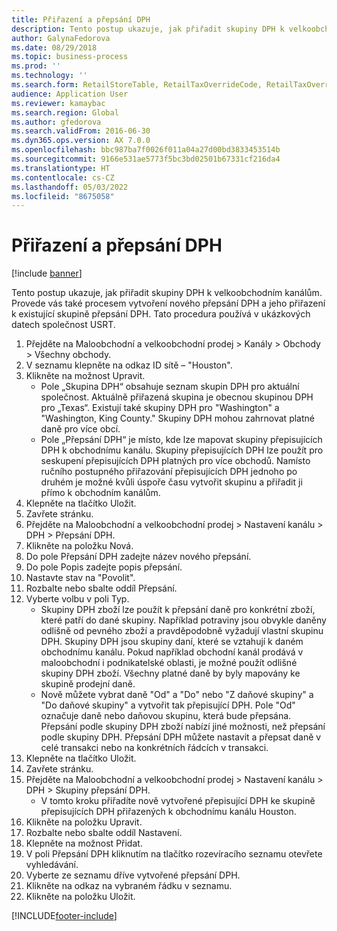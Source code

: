 ```yaml
---
title: Přiřazení a přepsání DPH
description: Tento postup ukazuje, jak přiřadit skupiny DPH k velkoobchodním kanálům.
author: GalynaFedorova
ms.date: 08/29/2018
ms.topic: business-process
ms.prod: ''
ms.technology: ''
ms.search.form: RetailStoreTable, RetailTaxOverrideCode, RetailTaxOverrideGroup
audience: Application User
ms.reviewer: kamaybac
ms.search.region: Global
ms.author: gfedorova
ms.search.validFrom: 2016-06-30
ms.dyn365.ops.version: AX 7.0.0
ms.openlocfilehash: bbc987ba7f0026f011a04a27d00bd3833453514b
ms.sourcegitcommit: 9166e531ae5773f5bc3bd02501b67331cf216da4
ms.translationtype: HT
ms.contentlocale: cs-CZ
ms.lasthandoff: 05/03/2022
ms.locfileid: "8675058"
---
```

# <a name="sales-tax-assignment-and-overrides"></a> Přiřazení a přepsání DPH

[!include [banner](../../includes/banner.md)]

Tento postup ukazuje, jak přiřadit skupiny DPH k velkoobchodním kanálům. Provede vás také procesem vytvoření nového přepsání DPH a jeho přiřazení k existující skupině přepsání DPH. Tato procedura používá v ukázkových datech společnost USRT.

1. Přejděte na Maloobchodní a velkoobchodní prodej > Kanály > Obchody > Všechny obchody.
2. V seznamu klepněte na odkaz ID sítě – "Houston".
3. Klikněte na možnost Upravit.
    * Pole „Skupina DPH“ obsahuje seznam skupin DPH pro aktuální společnost. Aktuálně přiřazená skupina je obecnou skupinou DPH pro „Texas“. Existují také skupiny DPH pro "Washington" a "Washington, King County." Skupiny DPH mohou zahrnovat platné daně pro více obcí.  
    * Pole „Přepsání DPH“ je místo, kde lze mapovat skupiny přepisujících DPH k obchodnímu kanálu. Skupiny přepisujících DPH lze použít pro seskupení přepisujících DPH platných pro více obchodů. Namísto ručního postupného přiřazování přepisujících DPH jednoho po druhém je možné kvůli úspoře času vytvořit skupinu a přiřadit ji přímo k obchodním kanálům.  
4. Klepněte na tlačítko Uložit.
5. Zavřete stránku.
6. Přejděte na Maloobchodní a velkoobchodní prodej > Nastavení kanálu > DPH > Přepsání DPH.
7. Klikněte na položku Nová.
8. Do pole Přepsání DPH zadejte název nového přepsání.
9. Do pole Popis zadejte popis přepsání.
10. Nastavte stav na "Povolit".
11. Rozbalte nebo sbalte oddíl Přepsání.
12. Vyberte volbu v poli Typ.
    * Skupiny DPH zboží lze použít k přepsání daně pro konkrétní zboží, které patří do dané skupiny. Například potraviny jsou obvykle daněny odlišně od pevného zboží a pravděpodobně vyžadují vlastní skupinu DPH. Skupiny DPH jsou skupiny daní, které se vztahují k daném obchodnímu kanálu. Pokud například obchodní kanál prodává v maloobchodní i podnikatelské oblasti, je možné použít odlišné skupiny DPH zboží. Všechny platné daně by byly mapovány ke skupině prodejní daně.  
    * Nově můžete vybrat daně "Od" a "Do" nebo "Z daňové skupiny" a "Do daňové skupiny" a vytvořit tak přepisující DPH. Pole "Od" označuje daně nebo daňovou skupinu, která bude přepsána. Přepsání podle skupiny DPH zboží nabízí jiné možnosti, než přepsání podle skupiny DPH. Přepsání DPH můžete nastavit a přepsat daně v celé transakci nebo na konkrétních řádcích v transakci.  
13. Klepněte na tlačítko Uložit.
14. Zavřete stránku.
15. Přejděte na Maloobchodní a velkoobchodní prodej > Nastavení kanálu > DPH > Skupiny přepsání DPH.
    * V tomto kroku přiřadíte nově vytvořené přepisující DPH ke skupině přepisujících DPH přiřazených k obchodnímu kanálu Houston.  
16. Klikněte na položku Upravit.
17. Rozbalte nebo sbalte oddíl Nastavení.
18. Klepněte na možnost Přidat.
19. V poli Přepsání DPH kliknutím na tlačítko rozevíracího seznamu otevřete vyhledávání.
20. Vyberte ze seznamu dříve vytvořené přepsání DPH.
21. Klikněte na odkaz na vybraném řádku v seznamu.
22. Klikněte na položku Uložit.



[!INCLUDE[footer-include](../../../includes/footer-banner.md)]